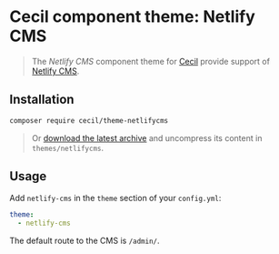 # Cecil component theme: Netlify CMS

> The _Netlify CMS_ component theme for [Cecil](https://cecil.app) provide support of [Netlify CMS](https://www.netlifycms.org).

## Installation

```bash
composer require cecil/theme-netlifycms
```

> Or [download the latest archive](https://github.com/Cecilapp/theme-netlifycms/releases/latest/) and uncompress its content in `themes/netlifycms`.

## Usage

Add `netlify-cms` in the `theme` section of your `config.yml`:

```yaml
theme:
  - netlify-cms
```

The default route to the CMS is `/admin/`.
